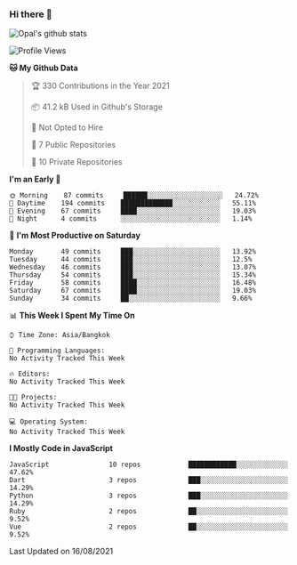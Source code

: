 ### Hi there 👋

![Opal's github stats](https://github-readme-stats.vercel.app/api?username=coolkidneversleep&count_private=true&show_icons=true&theme=radical)


<!--START_SECTION:waka-->
![Profile Views](http://img.shields.io/badge/Profile%20Views-2-blue)

**🐱 My Github Data** 

> 🏆 330 Contributions in the Year 2021
 > 
> 📦 41.2 kB Used in Github's Storage 
 > 
> 🚫 Not Opted to Hire
 > 
> 📜 7 Public Repositories 
 > 
> 🔑 10 Private Repositories  
 > 
**I'm an Early 🐤** 

```text
🌞 Morning    87 commits     ██████░░░░░░░░░░░░░░░░░░░   24.72% 
🌆 Daytime    194 commits    █████████████░░░░░░░░░░░░   55.11% 
🌃 Evening    67 commits     ████░░░░░░░░░░░░░░░░░░░░░   19.03% 
🌙 Night      4 commits      ░░░░░░░░░░░░░░░░░░░░░░░░░   1.14%

```
📅 **I'm Most Productive on Saturday** 

```text
Monday       49 commits     ███░░░░░░░░░░░░░░░░░░░░░░   13.92% 
Tuesday      44 commits     ███░░░░░░░░░░░░░░░░░░░░░░   12.5% 
Wednesday    46 commits     ███░░░░░░░░░░░░░░░░░░░░░░   13.07% 
Thursday     54 commits     ███░░░░░░░░░░░░░░░░░░░░░░   15.34% 
Friday       58 commits     ████░░░░░░░░░░░░░░░░░░░░░   16.48% 
Saturday     67 commits     ████░░░░░░░░░░░░░░░░░░░░░   19.03% 
Sunday       34 commits     ██░░░░░░░░░░░░░░░░░░░░░░░   9.66%

```


📊 **This Week I Spent My Time On** 

```text
⌚︎ Time Zone: Asia/Bangkok

💬 Programming Languages: 
No Activity Tracked This Week

🔥 Editors: 
No Activity Tracked This Week

🐱‍💻 Projects: 
No Activity Tracked This Week

💻 Operating System: 
No Activity Tracked This Week

```

**I Mostly Code in JavaScript** 

```text
JavaScript               10 repos            ████████████░░░░░░░░░░░░░   47.62% 
Dart                     3 repos             ███░░░░░░░░░░░░░░░░░░░░░░   14.29% 
Python                   3 repos             ███░░░░░░░░░░░░░░░░░░░░░░   14.29% 
Ruby                     2 repos             ██░░░░░░░░░░░░░░░░░░░░░░░   9.52% 
Vue                      2 repos             ██░░░░░░░░░░░░░░░░░░░░░░░   9.52%

```



 Last Updated on 16/08/2021
<!--END_SECTION:waka-->
